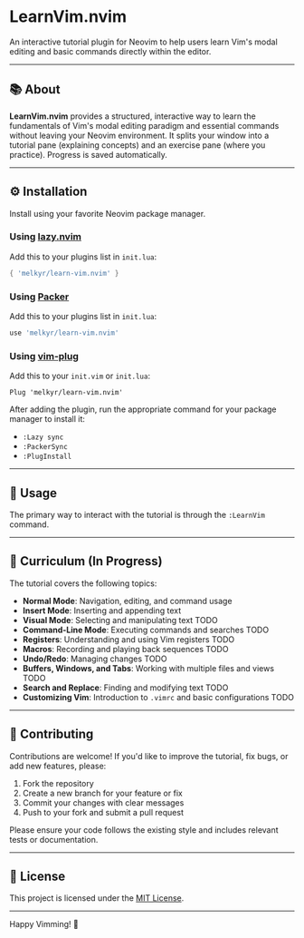 # LearnVim.nvim

An interactive tutorial plugin for Neovim to help users learn Vim's modal editing and basic commands directly within the editor.

---

## 📚 About

**LearnVim.nvim** provides a structured, interactive way to learn the fundamentals of Vim's modal editing paradigm and essential commands without leaving your Neovim environment. It splits your window into a tutorial pane (explaining concepts) and an exercise pane (where you practice). Progress is saved automatically.

---

## ⚙️ Installation

Install using your favorite Neovim package manager.

### Using [lazy.nvim](https://github.com/folke/lazy.nvim)

Add this to your plugins list in `init.lua`:

```lua
{ 'melkyr/learn-vim.nvim' }
```

### Using [Packer](https://github.com/wbthomason/packer.nvim)

Add this to your plugins list in `init.lua`:

```lua
use 'melkyr/learn-vim.nvim'
```

### Using [vim-plug](https://github.com/junegunn/vim-plug)

Add this to your `init.vim` or `init.lua`:

```vim
Plug 'melkyr/learn-vim.nvim'
```

After adding the plugin, run the appropriate command for your package manager to install it:

- `:Lazy sync`
- `:PackerSync`
- `:PlugInstall`

---

## 🚀 Usage

The primary way to interact with the tutorial is through the `:LearnVim` command.

---

## 🧠 Curriculum (In Progress)

The tutorial covers the following topics:

- **Normal Mode**: Navigation, editing, and command usage
- **Insert Mode**: Inserting and appending text
- **Visual Mode**: Selecting and manipulating text TODO
- **Command-Line Mode**: Executing commands and searches TODO
- **Registers**: Understanding and using Vim registers TODO
- **Macros**: Recording and playing back sequences TODO
- **Undo/Redo**: Managing changes TODO
- **Buffers, Windows, and Tabs**: Working with multiple files and views TODO
- **Search and Replace**: Finding and modifying text TODO
- **Customizing Vim**: Introduction to `.vimrc` and basic configurations TODO

---

## 🤝 Contributing

Contributions are welcome! If you'd like to improve the tutorial, fix bugs, or add new features, please:

1. Fork the repository
2. Create a new branch for your feature or fix
3. Commit your changes with clear messages
4. Push to your fork and submit a pull request

Please ensure your code follows the existing style and includes relevant tests or documentation.

---

## 📄 License

This project is licensed under the [MIT License](LICENSE).

---

Happy Vimming! 🎉
